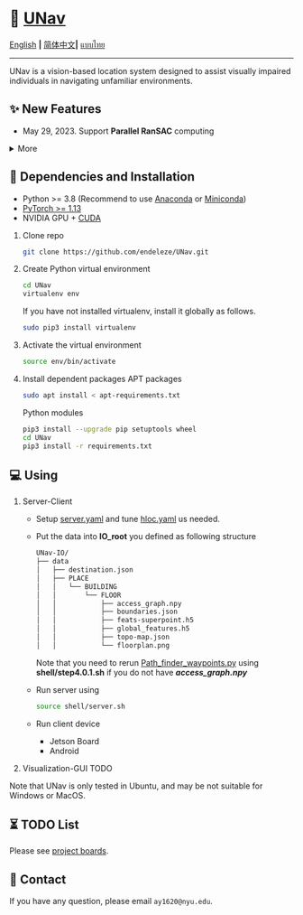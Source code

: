 
# :rocket: [UNav](https://github.com/endeleze/UNav)

[English](README.md) **|** [简体中文](README_CN.md)**|** [แบบไทย](README_Thai.md)

---

UNav is a vision-based location system designed to assist visually impaired individuals in navigating unfamiliar environments.

## :sparkles: New Features

- May 29, 2023. Support **Parallel RanSAC** computing 

<details>
  <summary>More</summary>

</details>

## :wrench: Dependencies and Installation

- Python >= 3.8 (Recommend to use [Anaconda](https://www.anaconda.com/download/#linux) or [Miniconda](https://docs.conda.io/en/latest/miniconda.html))
- [PyTorch >= 1.13](https://pytorch.org/)
- NVIDIA GPU + [CUDA](https://developer.nvidia.com/cuda-downloads)

1. Clone repo

    ```bash
    git clone https://github.com/endeleze/UNav.git
    ```

1. Create Python virtual environment
    ```bash
    cd UNav
    virtualenv env
    ```
    If you have not installed virtualenv, install it globally as follows.
    ```bash
    sudo pip3 install virtualenv
    ```

1. Activate the virtual environment
    ```bash
    source env/bin/activate
    ```

1. Install dependent packages
    APT packages
    ```bash
    sudo apt install < apt-requirements.txt
    ```
    Python modules
    ```bash
    pip3 install --upgrade pip setuptools wheel
    cd UNav
    pip3 install -r requirements.txt
    ```
## :computer: Using
1. Server-Client

    * Setup [server.yaml](configs/server.yaml) and tune [hloc.yaml](configs/hloc.yaml) us needed.

   * Put the data into **IO_root** you defined as following structure
   
      ```bash
      UNav-IO/
      ├── data
      │   ├── destination.json
      │   ├── PLACE
      │   │   └── BUILDING
      │   │       └── FLOOR
      │   │           ├── access_graph.npy
      │   │           ├── boundaries.json
      │   │           ├── feats-superpoint.h5
      │   │           ├── global_features.h5
      │   │           ├── topo-map.json
      │   │           └── floorplan.png
      ```

      Note that you need to rerun [Path_finder_waypoints.py](./Path_finder_waypoints.py) using **shell/step4.0.1.sh** if you do not have ***access_graph.npy***
    * Run server using
      ```bash
      source shell/server.sh
      ```
    * Run client device
      * Jetson Board
      * Android
  
2. Visualization-GUI
    TODO

Note that UNav is only tested in Ubuntu, and may be not suitable for Windows or MacOS.

## :hourglass_flowing_sand: TODO List

Please see [project boards](https://github.com/endeleze/UNav/projects).



## :e-mail: Contact

If you have any question, please email `ay1620@nyu.edu`.
